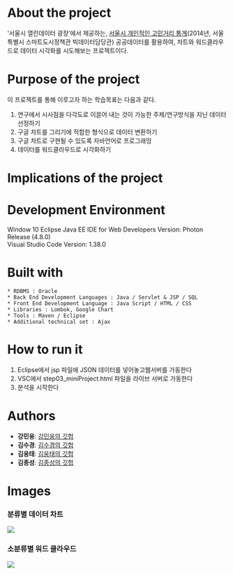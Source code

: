 
# About the project
 
‘서울시 열린데이터 광장’에서 제공하는, [서울시 개인적인 고민거리 통계](https://data.seoul.go.kr/dataList/datasetView.do?infId=10416&srvType=S&serviceKind=2&currentPageNo=1&searchValue=&searchKey=null)(2014년, 서울특별시 스마트도시정책관 빅데이터담당관) 공공데이터를 활용하여, 차트와 워드클라우드로 데이터 시각화를 시도해보는 프로젝트이다. 


# Purpose of the project

이 프로젝트를 통해 이루고자 하는 학습목표는 다음과 같다.
 
1. 연구에서 시사점을 다각도로 이끌어 내는 것이 가능한 주제/연구방식을 지닌 데이터 선정하기
2. 구글 차트를 그리기에 적합한 형식으로 데이터 변환하기 
3. 구글 차트로 구현될 수 있도록 자바언어로 프로그래밍
4. 데이터를 워드클라우드로 시각화하기

# Implications of the project



# Development Environment

Window 10
Eclipse Java EE IDE for Web Developers Version: Photon Release (4.8.0)  
Visual Studio Code Version: 1.38.0

# Built with

```
* RDBMS : Oracle
* Back End Development Languages : Java / Servlet & JSP / SQL
* Front End Development Language : Java Script / HTML / CSS
* Libraries : Lombok, Google Chart 
* Tools : Maven / Eclipse 
* Additional technical set : Ajax
```

# How to run it
1. Eclipse에서 jsp 파일에 JSON 데이터를 넣어놓고웹서버를 가동한다
2. VSC에서 step03_miniProject.html 파일을 라이브 서버로 가동한다
3. 분석을 시작한다

# Authors
* **강민웅**:  [강민웅의 깃헙](https:/github.com/happymwkang)
* **김수경**: [김수경의 깃헙](https://github.com/sooish)
* **김웅태**:  [김웅태의 깃헙](https://github.com/angle2v)
* **김종성**:  [김종성의 깃헙](https://github.com/SEJSCloud)


# Images

### 분류별 데이터 차트 
<img src="img/Main.png"></img>

### 소분류별 워드 클라우드
<img src="img/WordCloud.png"></img>
